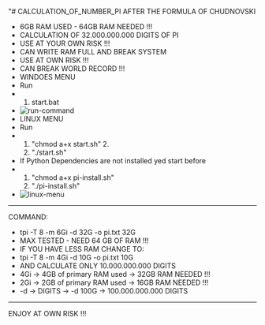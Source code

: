 "# CALCULATION_OF_NUMBER_PI AFTER THE FORMULA OF CHUDNOVSKI
- 6GB RAM USED - 64GB RAM NEEDED !!!
- CALCULATION OF 32.000.000.000 DIGITS OF PI
- USE AT YOUR OWN RISK !!!
- CAN WRITE RAM FULL AND BREAK SYSTEM 
- USE AT OWN RISK !!!
- CAN BREAK WORLD RECORD !!!
- WINDOES MENU
- Run
- 1. start.bat
- ![run-command](https://github.com/user-attachments/assets/5abec9d0-f8a1-4a5a-82ed-c7b5624d55d9)
- LINUX MENU
- Run
- 1. "chmod a+x start.sh" 2.
  2. "./start.sh"
- If Python Dependencies are not installed yed start before
- 1. "chmod a+x pi-install.sh"
  2. "./pi-install.sh" 
- ![linux-menu](https://github.com/user-attachments/assets/a9c577f5-36e8-4000-a0c2-18c77b6fa21f)



---
COMMAND:
- tpi -T 8 -m 6Gi -d 32G -o pi.txt 32G
- MAX TESTED - NEED 64 GB OF RAM !!!
- IF YOU HAVE LESS RAM CHANGE TO:
- tpi -T 8 -m 4Gi -d 10G -o pi.txt 10G
- AND CALCULATE ONLY 10.000.000.000 DIGITS
- 4Gi -> 4GB of primary RAM used -> 32GB RAM NEEDED !!!
- 2Gi -> 2GB of primary RAM used -> 16GB RAM NEEDED !!!
- -d -> DIGITS -> -d 100G -> 100.000.000.000 DIGITS
---
ENJOY AT OWN RISK !!!
